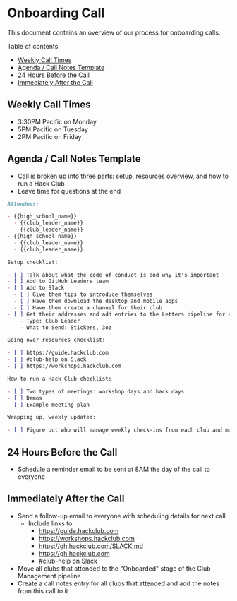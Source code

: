 # Onboarding Call

This document contains an overview of our process for onboarding calls.

Table of contents:

- [Weekly Call Times](#weekly-call-times)
- [Agenda / Call Notes Template](#agenda-call-notes-template)
- [24 Hours Before the Call](#24-hours-before-the-call)
- [Immediately After the Call](#immediately-after-the-call)

## Weekly Call Times

- 3:30PM Pacific on Monday
- 5PM Pacific on Tuesday
- 2PM Pacific on Friday

## Agenda / Call Notes Template

- Call is broken up into three parts: setup, resources overview, and how to run a Hack Club
- Leave time for questions at the end

```md
Attendees:

- {{high_school_name}}
  - {{club_leader_name}}
  - {{club_leader_name}}
- {{high_school_name}}
  - {{club_leader_name}}
  - {{club_leader_name}}

Setup checklist:

- [ ] Talk about what the code of conduct is and why it's important
- [ ] Add to GitHub Leaders team
- [ ] Add to Slack
  - [ ] Give them tips to introduce themselves
  - [ ] Have them download the desktop and mobile apps
  - [ ] Have them create a channel for their club
- [ ] Get their addresses and add entries to the Letters pipeline for each leader
    - Type: Club Leader
    - What to Send: Stickers, 3oz

Going over resources checklist:

- [ ] https://guide.hackclub.com
- [ ] #club-help on Slack
- [ ] https://workshops.hackclub.com

How to run a Hack Club checklist:

- [ ] Two types of meetings: workshop days and hack days
- [ ] Demos
- [ ] Example meeting plan

Wrapping up, weekly updates:

- [ ] Figure out who will manage weekly check-ins from each club and mark them as so inside Streak
```

## 24 Hours Before the Call

- Schedule a reminder email to be sent at 8AM the day of the call to everyone

## Immediately After the Call

- Send a follow-up email to everyone with scheduling details for next call
  - Include links to:
    - https://guide.hackclub.com
    - https://workshops.hackclub.com
    - https://gh.hackclub.com/SLACK.md
    - https://gh.hackclub.com
    - #club-help on Slack
- Move all clubs that attended to the "Onboarded" stage of the Club Management pipeline
- Create a call notes entry for all clubs that attended and add the notes from this call to it
